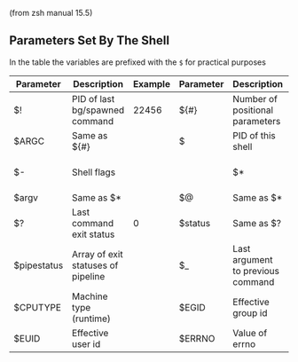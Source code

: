 (from zsh manual 15.5)
## Parameters Set By The Shell
In the table the variables are prefixed with the `$` for practical purposes

| Parameter | Description | Example | Parameter | Description | Example |
| --------- | ----------- | ------- | --------- | ----------- | ------- |
| $! | PID of last bg/spawned command | 22456 | ${#} | Number of positional parameters | 2 |
| $ARGC | Same as ${#} | | $ | PID of this shell | 22345 |
| $- | Shell flags | | | $* | Array of positional parameters | commit |
| $argv | Same as $* | | $@ | Same as $* | |
| $? | Last command exit status | 0 | $status | Same as $? | |
| $pipestatus | Array of exit statuses of pipeline | | $_ | Last argument to previous command | |
| $CPUTYPE | Machine type (runtime) | | $EGID | Effective group id | |
| $EUID | Effective user id | | $ERRNO | Value of errno | |
